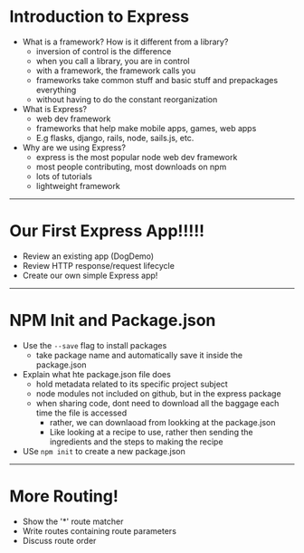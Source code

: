 # Introduction to Express

* What is a framework? How is it different from a library?
    - inversion of control is the difference
    - when you call a library, you are in control
    - with a framework, the framework calls you
    - frameworks take common stuff and basic stuff and prepackages everything
    - without having to do the constant reorganization
* What is Express?
    - web dev framework
    - frameworks that help make mobile apps, games, web apps
    - E.g flasks, django, rails, node, sails.js, etc.
* Why are we using Express?
    - express is the most popular node web dev framework
    - most people contributing, most downloads on npm
    - lots of tutorials
    - lightweight framework

---------------------------------------------------------------
    
# Our First Express App!!!!!
* Review an existing app (DogDemo)
* Review HTTP response/request lifecycle
* Create our own simple Express app!

---------------------------------------------------------------

# NPM Init and Package.json
* Use the `--save` flag to install packages
    - take package name and automatically save it inside the package.json
* Explain what hte package.json file does
    - hold metadata related to its specific project subject
    - node modules not included on github, but in the express package
    - when sharing code, dont need to download all the baggage each time the file is accessed
        - rather, we can downlaoad from lookking at the package.json
        - Like looking at a recipe to use, rather then sending the ingredients and the steps to making the recipe
* USe `npm init` to create a new package.json

----------------------------------------------------------
# More Routing!

* Show the '*' route matcher
* Write routes containing route parameters
* Discuss route order